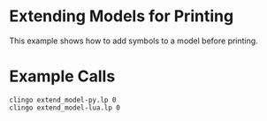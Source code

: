 # Extending Models for Printing

This example shows how to add symbols to a model before printing.

# Example Calls

    clingo extend_model-py.lp 0
    clingo extend_model-lua.lp 0
